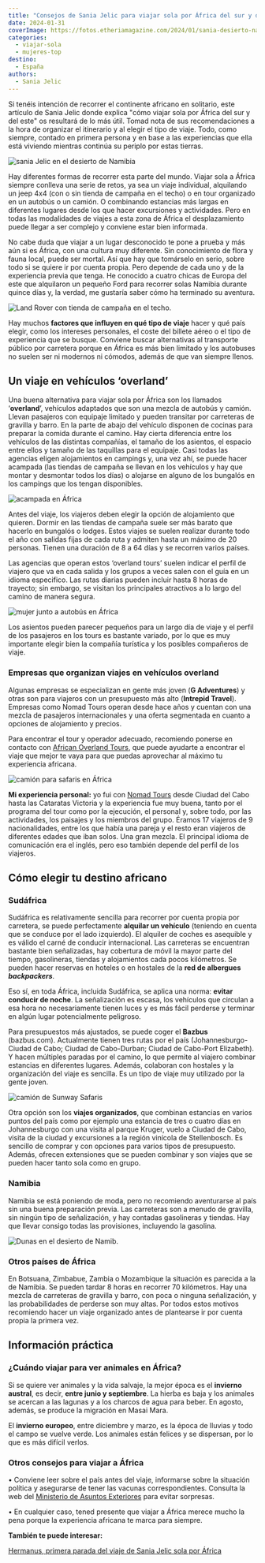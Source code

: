 ```yaml
---
title: "Consejos de Sania Jelic para viajar sola por África del sur y del este"
date: 2024-01-31
coverImage: https://fotos.etheriamagazine.com/2024/01/sania-desierto-namibia-duna.jpg
categories: 
  - viajar-sola
  - mujeres-top
destino: 
  - España
authors: 
  - Sania Jelic
---
```


Si tenéis intención de recorrer el continente africano en solitario, este artículo de 
Sania Jelic donde explica "cómo viajar sola por África del sur y del este" os resultará 
de lo más útil. Tomad nota de sus recomendaciones a la hora de organizar el itinerario y 
al elegir el tipo de viaje. Todo, como siempre, contado en primera persona y en base a 
las experiencias que ella está viviendo mientras continúa su periplo por estas tierras. 

![sania Jelic en el desierto de Namibia](https://fotos.etheriamagazine.com/2024/01/africa-sania-namibia-desierto.jpg "Sania en su viaje sola por África, en Namibia. © Sania Jelic.")

Hay diferentes formas de recorrer esta parte del mundo. Viajar sola a África siempre 
conlleva una serie de retos, ya sea un viaje individual, alquilando un jeep 4x4 (con o 
sin tienda de campaña en el techo) o en tour organizado en un autobús o un camión. O 
combinando estancias más largas en diferentes lugares desde los que hacer excursiones y 
actividades. Pero en todas las modalidades de viajes a esta zona de África el 
desplazamiento puede llegar a ser complejo y conviene estar bien informada. 

No cabe duda que viajar a un lugar desconocido te pone a prueba y más aún si es África, 
con una cultura muy diferente. Sin conocimiento de flora y fauna local, puede ser 
mortal. Así que hay que tomárselo en serio, sobre todo si se quiere ir por cuenta 
propia. Pero depende de cada uno y de la experiencia previa que tenga. He conocido a 
cuatro chicas de Europa del este que alquilaron un pequeño Ford para recorrer solas 
Namibia durante quince días y, la verdad, me gustaría saber cómo ha terminado su 
aventura. 

![Land Rover con tienda de campaña en el techo.](https://fotos.etheriamagazine.com/2024/01/africa-land-rover-tienda-techo.jpg "Land Rover con tienda de campaña en el techo. © Sania Jelic.")

Hay muchos **factores que influyen en qué tipo de viaje** hacer y qué país elegir, como 
los intereses personales, el coste del billete aéreo o el tipo de experiencia que se 
busque. Conviene buscar alternativas al transporte público por carretera porque en 
África es más bien limitado y los autobuses no suelen ser ni modernos ni cómodos, además 
de que van siempre llenos. 

## Un viaje en vehículos ‘overland’

Una buena alternativa para viajar sola por África son los llamados ‘**overland**’, 
vehículos adaptados que son una mezcla de autobús y camión. Llevan pasajeros con 
equipaje limitado y pueden transitar por carreteras de gravilla y barro. En la parte de 
abajo del vehículo disponen de cocinas para preparar la comida durante el camino. Hay 
cierta diferencia entre los vehículos de las distintas compañías, el tamaño de los 
asientos, el espacio entre ellos y tamaño de las taquillas para el equipaje. Casi todas 
las agencias eligen alojamientos en campings y, una vez ahí, se puede hacer acampada 
(las tiendas de campaña se llevan en los vehículos y hay que montar y desmontar todos 
los días) o alojarse en alguno de los bungalós en los campings que los tengan 
disponibles. 

![acampada en África](https://fotos.etheriamagazine.com/2024/01/africa-nomadtours-acampada.jpg "Acampada en tiendas con la agencia Nomad Tours. © Sania Jelic.")

Antes del viaje, los viajeros deben elegir la opción de alojamiento que quieren. Dormir 
en las tiendas de campaña suele ser más barato que hacerlo en bungalós o lodges. Estos 
viajes se suelen realizar durante todo el año con salidas fijas de cada ruta y admiten 
hasta un máximo de 20 personas. Tienen una duración de 8 a 64 días y se recorren varios 
países. 

Las agencias que operan estos ‘overland tours’ suelen indicar el perfil de viajero que 
va en cada salida y los grupos a veces salen con el guía en un idioma especifico. Las 
rutas diarias pueden incluir hasta 8 horas de trayecto; sin embargo, se visitan los 
principales atractivos a lo largo del camino de manera segura. 

![mujer junto a autobús en África](https://fotos.etheriamagazine.com/2024/01/africa-coche-safari-mujer.jpg "Existen muchos tipos de vehículos para hacer los safaris por África. © Sania Jelic.")

Los asientos pueden parecer pequeños para un largo día de viaje y el perfil de los 
pasajeros en los tours es bastante variado, por lo que es muy importante elegir bien la 
compañía turística y los posibles compañeros de viaje. 

### Empresas que organizan viajes en vehículos overland

Algunas empresas se especializan en gente más joven (**G Adventures**) y otras son para 
viajeros con un presupuesto más alto (**Intrepid Travel**). Empresas como Nomad Tours 
operan desde hace años y cuentan con una mezcla de pasajeros internacionales y una 
oferta segmentada en cuanto a opciones de alojamiento y precios. 

Para encontrar el tour y operador adecuado, recomiendo ponerse en contacto con [African 
Overland Tours](https://www.africanoverlandtours.com), que puede ayudarte a encontrar el 
viaje que mejor te vaya para que puedas aprovechar al máximo tu experiencia africana. 

![camión para safaris en África](https://fotos.etheriamagazine.com/2024/01/africa-nomadtours-comida.jpg "Momento del almuerzo en un viaje con Nomad Tours. © Sania Jelic.")

**Mi experiencia personal:** yo fui con [Nomad Tours](https://nomadtours.co.za) desde 
Ciudad del Cabo hasta las Cataratas Victoria y la experiencia fue muy buena, tanto por 
el programa del tour como por la ejecución, el personal y, sobre todo, por las 
actividades, los paisajes y los miembros del grupo. Éramos 17 viajeros de 9 
nacionalidades, entre los que había una pareja y el resto eran viajeros de diferentes 
edades que iban solos. Una gran mezcla. El principal idioma de comunicación era el 
inglés, pero eso también depende del perfil de los viajeros. 

## Cómo elegir tu destino africano

### Sudáfrica

Sudáfrica es relativamente sencilla para recorrer por cuenta propia por carretera, se 
puede perfectamente **alquilar un vehículo** (teniendo en cuenta que se conduce por el 
lado izquierdo). El alquiler de coches es asequible y es válido el carné de conducir 
internacional. Las carreteras se encuentran bastante bien señalizadas, hay cobertura de 
móvil la mayor parte del tiempo, gasolineras, tiendas y alojamientos cada pocos 
kilómetros. Se pueden hacer reservas en hoteles o en hostales de la **red de albergues 
_backpackers_**. 

Eso sí, en toda África, incluida Sudáfrica, se aplica una norma: **evitar conducir de 
noche**. La señalización es escasa, los vehículos que circulan a esa hora no 
necesariamente tienen luces y es más fácil perderse y terminar en algún lugar 
potencialmente peligroso. 

Para presupuestos más ajustados, se puede coger el **Bazbus** (bazbus.com). Actualmente 
tienen tres rutas por el país (Johannesburgo-Ciudad de Cabo; Ciudad de Cabo-Durban; 
Ciudad de Cabo-Port Elizabeth). Y hacen múltiples paradas por el camino, lo que permite 
al viajero combinar estancias en diferentes lugares. Además, colaboran con hostales y la 
organización del viaje es sencilla. Es un tipo de viaje muy utilizado por la gente 
joven. 

![camión de Sunway Safaris](https://fotos.etheriamagazine.com/2024/01/africa-autobus-safaris.jpg "Sunway Safari organiza viajes en este tipo de camión por varios países del sur y este de África. © Sania Jelic.")

Otra opción son los **viajes organizados**, que combinan estancias en varios puntos del 
país como por ejemplo una estancia de tres o cuatro días en Johannesburgo con una visita 
al parque Kruger, vuelo a Ciudad de Cabo, visita de la ciudad y excursiones a la región 
vinícola de Stellenbosch. Es sencillo de comprar y con opciones para varios tipos de 
presupuesto. Además, ofrecen extensiones que se pueden combinar y son viajes que se 
pueden hacer tanto sola como en grupo. 

### Namibia

Namibia se está poniendo de moda, pero no recomiendo aventurarse al país sin una buena 
preparación previa. Las carreteras son a menudo de gravilla, sin ningún tipo de 
señalización, y hay contadas gasolineras y tiendas. Hay que llevar consigo todas las 
provisiones, incluyendo la gasolina. 

![Dunas en el desierto de Namib.](https://fotos.etheriamagazine.com/2024/01/sania-desierto-namibia-duna.jpg "Dunas en el desierto de Namib. © Sania Jelic.")

### Otros países de África

En Botsuana, Zimbabue, Zambia o Mozambique la situación es parecida a la de Namibia. Se 
pueden tardar 8 horas en recorrer 70 kilómetros. Hay una mezcla de carreteras de 
gravilla y barro, con poca o ninguna señalización, y las probabilidades de perderse son 
muy altas. Por todos estos motivos recomiendo hacer un viaje organizado antes de 
plantearse ir por cuenta propia la primera vez. 

## Información práctica

### ¿Cuándo viajar para ver animales en África?

Si se quiere ver animales y la vida salvaje, la mejor época es el **invierno austral**, 
es decir, **entre junio y septiembre**. La hierba es baja y los animales se acercan a 
las lagunas y a los charcos de agua para beber. En agosto, además, se produce la 
migración en Masai Mara. 

El **invierno europeo**, entre diciembre y marzo, es la época de lluvias y todo el campo 
se vuelve verde. Los animales están felices y se dispersan, por lo que es más difícil 
verlos. 

### Otros consejos para viajar a África

• Conviene leer sobre el país antes del viaje, informarse sobre la situación política y 
asegurarse de tener las vacunas correspondientes. Consulta la web del [Ministerio de 
Asuntos 
Exteriores](https://www.exteriores.gob.es/es/ServiciosAlCiudadano/Paginas/Recomendaciones-de-viaje.aspx) 
para evitar sorpresas. 

• En cualquier caso, tened presente que viajar a África merece mucho la pena porque la 
experiencia africana te marca para siempre. 

**También te puede interesar:** 

[Hermanus, primera parada del viaje de Sania Jelic sola por 
África](https://etheriamagazine.com/2024/01/17/hermanus-sania-jelic-viajar-sola-africa-sudafrica/)
